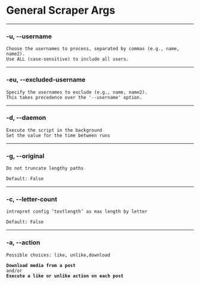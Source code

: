 # General Scraper Args

***

### -u, --username

```
Choose the usernames to process, separated by commas (e.g., name, name2). 
Use ALL (case-sensitive) to include all users.
```



***

### -eu, --excluded-username

```
Specify the usernames to exclude (e.g., name, name2). 
This takes precedence over the '--username' option.
```



***

### -d, --daemon

```
Execute the script in the background
Set the value for the time between runs
```



***

### -g, --original

```
Do not truncate lengthy paths
```

```
Default: False
```



***

### -c, --letter-count

```
intrepret config ‘textlength’ as max length by letter
```

```
Default: False
```



***

### -a, --action

```
Possible choices: like, unlike,download
```

<pre><code><strong>Download media from a post
</strong>and/or 
<strong>Execute a like or unlike action on each post
</strong></code></pre>
